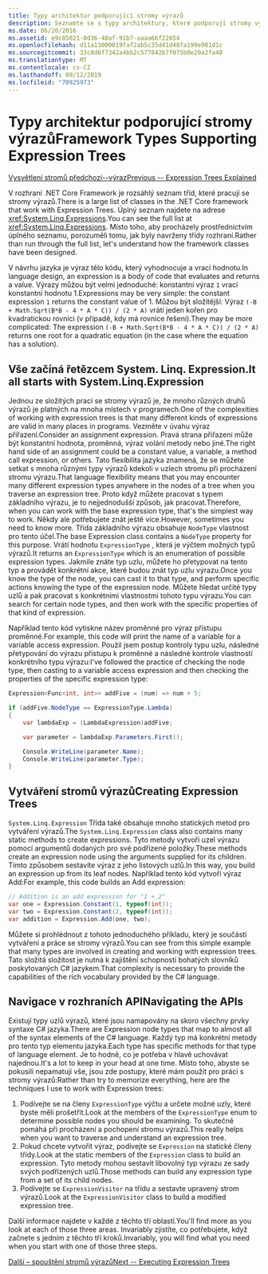 ```yaml
---
title: Typy architektur podporující stromy výrazů
description: Seznamte se s typy architektury, které podporují stromy výrazů, vytváření stromů výrazů a techniky pro práci s rozhraními API stromu výrazů.
ms.date: 06/20/2016
ms.assetid: e9c85021-0d36-48af-91b7-aaaa66f22654
ms.openlocfilehash: d11a13000019faf2ab5c35d41d48fa199e901d1c
ms.sourcegitcommit: 33c8d6f7342a4bb2c577842b7f075b0e20a2fa40
ms.translationtype: MT
ms.contentlocale: cs-CZ
ms.lasthandoff: 09/12/2019
ms.locfileid: "70925973"
---
```

# <a name="framework-types-supporting-expression-trees"></a><span data-ttu-id="31f26-103">Typy architektur podporující stromy výrazů</span><span class="sxs-lookup"><span data-stu-id="31f26-103">Framework Types Supporting Expression Trees</span></span>

[<span data-ttu-id="31f26-104">Vysvětlení stromů předchozí--výraz</span><span class="sxs-lookup"><span data-stu-id="31f26-104">Previous -- Expression Trees Explained</span></span>](expression-trees-explained.md)

<span data-ttu-id="31f26-105">V rozhraní .NET Core Framework je rozsáhlý seznam tříd, které pracují se stromy výrazů.</span><span class="sxs-lookup"><span data-stu-id="31f26-105">There is a large list of classes in the .NET Core framework that work with Expression Trees.</span></span>
<span data-ttu-id="31f26-106">Úplný seznam najdete na adrese <xref:System.Linq.Expressions>.</span><span class="sxs-lookup"><span data-stu-id="31f26-106">You can see the full list at <xref:System.Linq.Expressions>.</span></span>
<span data-ttu-id="31f26-107">Místo toho, aby procházely prostřednictvím úplného seznamu, porozuměli tomu, jak byly navrženy třídy rozhraní.</span><span class="sxs-lookup"><span data-stu-id="31f26-107">Rather than run through the full list, let's understand how the framework classes have been designed.</span></span>

<span data-ttu-id="31f26-108">V návrhu jazyka je výraz tělo kódu, který vyhodnocuje a vrací hodnotu.</span><span class="sxs-lookup"><span data-stu-id="31f26-108">In language design, an expression is a body of code that evaluates and returns a value.</span></span> <span data-ttu-id="31f26-109">Výrazy můžou být velmi jednoduché: konstantní výraz `1` vrací konstantní hodnotu 1.</span><span class="sxs-lookup"><span data-stu-id="31f26-109">Expressions may be very simple: the constant expression `1` returns the constant value of 1.</span></span> <span data-ttu-id="31f26-110">Můžou být složitější: Výraz `(-B + Math.Sqrt(B*B - 4 * A * C)) / (2 * A)` vrátí jeden kořen pro kvadratickou rovnici (v případě, kdy má rovnice řešení).</span><span class="sxs-lookup"><span data-stu-id="31f26-110">They may be more complicated: The expression `(-B + Math.Sqrt(B*B - 4 * A * C)) / (2 * A)` returns one root for a quadratic equation (in the case where the equation has a solution).</span></span>  

## <a name="it-all-starts-with-systemlinqexpression"></a><span data-ttu-id="31f26-111">Vše začíná řetězcem System. Linq. Expression.</span><span class="sxs-lookup"><span data-stu-id="31f26-111">It all starts with System.Linq.Expression</span></span>

<span data-ttu-id="31f26-112">Jednou ze složitých prací se stromy výrazů je, že mnoho různých druhů výrazů je platných na mnoha místech v programech.</span><span class="sxs-lookup"><span data-stu-id="31f26-112">One of the complexities of working with expression trees is that many different kinds of expressions are valid in many places in programs.</span></span> <span data-ttu-id="31f26-113">Vezměte v úvahu výraz přiřazení.</span><span class="sxs-lookup"><span data-stu-id="31f26-113">Consider an assignment expression.</span></span> <span data-ttu-id="31f26-114">Pravá strana přiřazení může být konstantní hodnota, proměnná, výraz volání metody nebo jiné.</span><span class="sxs-lookup"><span data-stu-id="31f26-114">The right hand side of an assignment could be a constant value, a variable, a method call expression, or others.</span></span> <span data-ttu-id="31f26-115">Tato flexibilita jazyka znamená, že se můžete setkat s mnoha různými typy výrazů kdekoli v uzlech stromu při procházení stromu výrazu.</span><span class="sxs-lookup"><span data-stu-id="31f26-115">That language flexibility means that you may encounter many different expression types anywhere in the nodes of a tree when you traverse an expression tree.</span></span> <span data-ttu-id="31f26-116">Proto když můžete pracovat s typem základního výrazu, je to nejjednodušší způsob, jak pracovat.</span><span class="sxs-lookup"><span data-stu-id="31f26-116">Therefore, when you can work with the base expression type, that's the simplest way to work.</span></span> <span data-ttu-id="31f26-117">Někdy ale potřebujete znát ještě více.</span><span class="sxs-lookup"><span data-stu-id="31f26-117">However, sometimes you need to know more.</span></span>
<span data-ttu-id="31f26-118">Třída základního výrazu obsahuje `NodeType` vlastnost pro tento účel.</span><span class="sxs-lookup"><span data-stu-id="31f26-118">The base Expression class contains a `NodeType` property for this purpose.</span></span>
<span data-ttu-id="31f26-119">Vrátí hodnotu `ExpressionType` , která je výčtem možných typů výrazů.</span><span class="sxs-lookup"><span data-stu-id="31f26-119">It returns an `ExpressionType` which is an enumeration of possible expression types.</span></span>
<span data-ttu-id="31f26-120">Jakmile znáte typ uzlu, můžete ho přetypovat na tento typ a provádět konkrétní akce, které budou znát typ uzlu výrazu.</span><span class="sxs-lookup"><span data-stu-id="31f26-120">Once you know the type of the node, you can cast it to that type, and perform specific actions knowing the type of the expression node.</span></span> <span data-ttu-id="31f26-121">Můžete hledat určité typy uzlů a pak pracovat s konkrétními vlastnostmi tohoto typu výrazu.</span><span class="sxs-lookup"><span data-stu-id="31f26-121">You can search for certain node types, and then work with the specific properties of that kind of expression.</span></span>

<span data-ttu-id="31f26-122">Například tento kód vytiskne název proměnné pro výraz přístupu proměnné.</span><span class="sxs-lookup"><span data-stu-id="31f26-122">For example, this code will print the name of a variable for a variable access expression.</span></span> <span data-ttu-id="31f26-123">Použil jsem postup kontroly typu uzlu, následné přetypování do výrazu přístupu k proměnné a následné kontrole vlastností konkrétního typu výrazu:</span><span class="sxs-lookup"><span data-stu-id="31f26-123">I've followed the practice of checking the node type, then casting to a variable access expression and then checking the properties of the specific expression type:</span></span>

```csharp
Expression<Func<int, int>> addFive = (num) => num + 5;

if (addFive.NodeType == ExpressionType.Lambda)
{
    var lambdaExp = (LambdaExpression)addFive;

    var parameter = lambdaExp.Parameters.First();

    Console.WriteLine(parameter.Name);
    Console.WriteLine(parameter.Type);
}
```

## <a name="creating-expression-trees"></a><span data-ttu-id="31f26-124">Vytváření stromů výrazů</span><span class="sxs-lookup"><span data-stu-id="31f26-124">Creating Expression Trees</span></span>

<span data-ttu-id="31f26-125">`System.Linq.Expression` Třída také obsahuje mnoho statických metod pro vytváření výrazů.</span><span class="sxs-lookup"><span data-stu-id="31f26-125">The `System.Linq.Expression` class also contains many static methods to create expressions.</span></span> <span data-ttu-id="31f26-126">Tyto metody vytvoří uzel výrazu pomocí argumentů dodaných pro své podřízené položky.</span><span class="sxs-lookup"><span data-stu-id="31f26-126">These methods create an expression node using the arguments supplied for its children.</span></span> <span data-ttu-id="31f26-127">Tímto způsobem sestavíte výraz z jeho listových uzlů.</span><span class="sxs-lookup"><span data-stu-id="31f26-127">In this way, you build an expression up from its leaf nodes.</span></span> <span data-ttu-id="31f26-128">Například tento kód vytvoří výraz Add:</span><span class="sxs-lookup"><span data-stu-id="31f26-128">For example, this code builds an Add expression:</span></span>

```csharp
// Addition is an add expression for "1 + 2"
var one = Expression.Constant(1, typeof(int));
var two = Expression.Constant(2, typeof(int));
var addition = Expression.Add(one, two);
```

<span data-ttu-id="31f26-129">Můžete si prohlédnout z tohoto jednoduchého příkladu, který je součástí vytváření a práce se stromy výrazů.</span><span class="sxs-lookup"><span data-stu-id="31f26-129">You can see from this simple example that many types are involved in creating and working with expression trees.</span></span> <span data-ttu-id="31f26-130">Tato složitá složitost je nutná k zajištění schopností bohatých slovníků poskytovaných C# jazykem.</span><span class="sxs-lookup"><span data-stu-id="31f26-130">That complexity is necessary to provide the capabilities of the rich vocabulary provided by the C# language.</span></span>

## <a name="navigating-the-apis"></a><span data-ttu-id="31f26-131">Navigace v rozhraních API</span><span class="sxs-lookup"><span data-stu-id="31f26-131">Navigating the APIs</span></span>
<span data-ttu-id="31f26-132">Existují typy uzlů výrazů, které jsou namapovány na skoro všechny prvky syntaxe C# jazyka.</span><span class="sxs-lookup"><span data-stu-id="31f26-132">There are Expression node types that map to almost all of the syntax elements of the C# language.</span></span> <span data-ttu-id="31f26-133">Každý typ má konkrétní metody pro tento typ elementu jazyka.</span><span class="sxs-lookup"><span data-stu-id="31f26-133">Each type has specific methods for that type of language element.</span></span> <span data-ttu-id="31f26-134">Je to hodně, co je potřeba v hlavě uchovávat najednou.</span><span class="sxs-lookup"><span data-stu-id="31f26-134">It's a lot to keep in your head at one time.</span></span> <span data-ttu-id="31f26-135">Místo toho, abyste se pokusili nepamatují vše, jsou zde postupy, které mám použít pro práci s stromy výrazů:</span><span class="sxs-lookup"><span data-stu-id="31f26-135">Rather than try to memorize everything, here are the techniques I use to work with Expression trees:</span></span>

1. <span data-ttu-id="31f26-136">Podívejte se na členy `ExpressionType` výčtu a určete možné uzly, které byste měli prošetřit.</span><span class="sxs-lookup"><span data-stu-id="31f26-136">Look at the members of the `ExpressionType` enum to determine possible nodes you should be examining.</span></span> <span data-ttu-id="31f26-137">To skutečně pomáhá při procházení a pochopení stromu výrazů.</span><span class="sxs-lookup"><span data-stu-id="31f26-137">This really helps when you want to traverse and understand an expression tree.</span></span>
2. <span data-ttu-id="31f26-138">Pokud chcete vytvořit výraz, podívejte se `Expression` na statické členy třídy.</span><span class="sxs-lookup"><span data-stu-id="31f26-138">Look at the static members of the `Expression` class to build an expression.</span></span> <span data-ttu-id="31f26-139">Tyto metody mohou sestavit libovolný typ výrazu ze sady svých podřízených uzlů.</span><span class="sxs-lookup"><span data-stu-id="31f26-139">Those methods can build any expression type from a set of its child nodes.</span></span>
3. <span data-ttu-id="31f26-140">Podívejte se `ExpressionVisitor` na třídu a sestavte upravený strom výrazů.</span><span class="sxs-lookup"><span data-stu-id="31f26-140">Look at the `ExpressionVisitor` class to build a modified expression tree.</span></span>

<span data-ttu-id="31f26-141">Další informace najdete v každé z těchto tří oblastí.</span><span class="sxs-lookup"><span data-stu-id="31f26-141">You'll find more as you look at each of those three areas.</span></span> <span data-ttu-id="31f26-142">Invariably zjistíte, co potřebujete, když začnete s jedním z těchto tří kroků.</span><span class="sxs-lookup"><span data-stu-id="31f26-142">Invariably, you will find what you need when you start with one of those three steps.</span></span>
 
 [<span data-ttu-id="31f26-143">Další – spouštění stromů výrazů</span><span class="sxs-lookup"><span data-stu-id="31f26-143">Next -- Executing Expression Trees</span></span>](expression-trees-execution.md)
